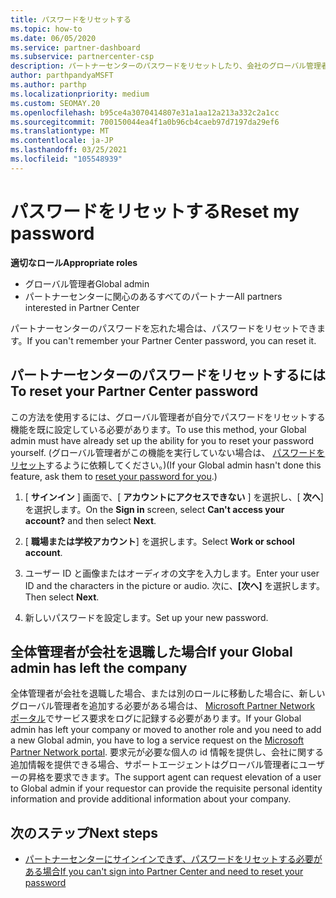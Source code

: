 ```yaml
---
title: パスワードをリセットする
ms.topic: how-to
ms.date: 06/05/2020
ms.service: partner-dashboard
ms.subservice: partnercenter-csp
description: パートナーセンターのパスワードをリセットしたり、会社のグローバル管理者から支援を受けたりする方法について説明します。また、新しいパートナーセンターのグローバル管理者を追加する方法についても説明します。
author: parthpandyaMSFT
ms.author: parthp
ms.localizationpriority: medium
ms.custom: SEOMAY.20
ms.openlocfilehash: b95ce4a3070414807e31a1aa12a213a332c2a1cc
ms.sourcegitcommit: 700150044ea4f1a0b96cb4caeb97d7197da29ef6
ms.translationtype: MT
ms.contentlocale: ja-JP
ms.lasthandoff: 03/25/2021
ms.locfileid: "105548939"
---
```

# <a name="reset-my-password"></a><span data-ttu-id="95511-103">パスワードをリセットする</span><span class="sxs-lookup"><span data-stu-id="95511-103">Reset my password</span></span>
 
<span data-ttu-id="95511-104">**適切なロール**</span><span class="sxs-lookup"><span data-stu-id="95511-104">**Appropriate roles**</span></span>

- <span data-ttu-id="95511-105">グローバル管理者</span><span class="sxs-lookup"><span data-stu-id="95511-105">Global admin</span></span>
- <span data-ttu-id="95511-106">パートナーセンターに関心のあるすべてのパートナー</span><span class="sxs-lookup"><span data-stu-id="95511-106">All partners interested in Partner Center</span></span>


<span data-ttu-id="95511-107">パートナーセンターのパスワードを忘れた場合は、パスワードをリセットできます。</span><span class="sxs-lookup"><span data-stu-id="95511-107">If you can't remember your Partner Center password, you can reset it.</span></span>

## <a name="to-reset-your-partner-center-password"></a><span data-ttu-id="95511-108">パートナーセンターのパスワードをリセットするには</span><span class="sxs-lookup"><span data-stu-id="95511-108">To reset your Partner Center password</span></span>

<span data-ttu-id="95511-109">この方法を使用するには、グローバル管理者が自分でパスワードをリセットする機能を既に設定している必要があります。</span><span class="sxs-lookup"><span data-stu-id="95511-109">To use this method, your Global admin must have already set up the ability for you to reset your password yourself.</span></span> <span data-ttu-id="95511-110">(グローバル管理者がこの機能を実行していない場合は、 [パスワードをリセット](reset-a-user-password.md)するように依頼してください。)</span><span class="sxs-lookup"><span data-stu-id="95511-110">(If your Global admin hasn't done this feature, ask them to [reset your password for you](reset-a-user-password.md).)</span></span>

1. <span data-ttu-id="95511-111">[ **サインイン** ] 画面で、[ **アカウントにアクセスできない** ] を選択し、[ **次へ**] を選択します。</span><span class="sxs-lookup"><span data-stu-id="95511-111">On the **Sign in** screen, select **Can't access your account?** and then select **Next**.</span></span>

2. <span data-ttu-id="95511-112">[ **職場または学校アカウント**] を選択します。</span><span class="sxs-lookup"><span data-stu-id="95511-112">Select **Work or school account**.</span></span>

3. <span data-ttu-id="95511-113">ユーザー ID と画像またはオーディオの文字を入力します。</span><span class="sxs-lookup"><span data-stu-id="95511-113">Enter your user ID and the characters in the picture or audio.</span></span> <span data-ttu-id="95511-114">次に、**[次へ]** を選択します。</span><span class="sxs-lookup"><span data-stu-id="95511-114">Then select **Next**.</span></span>

4. <span data-ttu-id="95511-115">新しいパスワードを設定します。</span><span class="sxs-lookup"><span data-stu-id="95511-115">Set up your new password.</span></span>

## <a name="if-your-global-admin-has-left-the-company"></a><span data-ttu-id="95511-116">全体管理者が会社を退職した場合</span><span class="sxs-lookup"><span data-stu-id="95511-116">If your Global admin has left the company</span></span>

<span data-ttu-id="95511-117">全体管理者が会社を退職した場合、または別のロールに移動した場合に、新しいグローバル管理者を追加する必要がある場合は、 [Microsoft Partner Network ポータル](https://partner.microsoft.com/commercial#/)でサービス要求をログに記録する必要があります。</span><span class="sxs-lookup"><span data-stu-id="95511-117">If your Global admin has left your company or moved to another role and you need to add a new Global admin, you have to log a service request on the [Microsoft Partner Network portal](https://partner.microsoft.com/commercial#/).</span></span> <span data-ttu-id="95511-118">要求元が必要な個人の id 情報を提供し、会社に関する追加情報を提供できる場合、サポートエージェントはグローバル管理者にユーザーの昇格を要求できます。</span><span class="sxs-lookup"><span data-stu-id="95511-118">The support agent can request elevation of a user to Global admin if your requestor can provide the requisite personal identity information and provide additional information about your company.</span></span> 

## <a name="next-steps"></a><span data-ttu-id="95511-119">次のステップ</span><span class="sxs-lookup"><span data-stu-id="95511-119">Next steps</span></span>

- [<span data-ttu-id="95511-120">パートナーセンターにサインインできず、パスワードをリセットする必要がある場合</span><span class="sxs-lookup"><span data-stu-id="95511-120">If you can't sign into Partner Center and need to reset your password</span></span>](unable-to-sign-in.md)